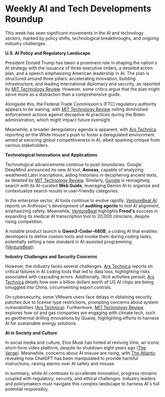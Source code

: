 # Weekly AI and Tech Developments Roundup

This week has seen significant movements in the AI and technology sectors, marked by policy shifts, technological breakthroughs, and ongoing industry challenges.

**U.S. AI Policy and Regulatory Landscape**

President Donald Trump has taken a prominent role in shaping the nation's AI strategy with the issuance of three executive orders, a detailed action plan, and a speech emphasizing American leadership in AI. The plan is structured around three pillars: accelerating innovation, building infrastructure, and leading international diplomacy and security, as reported by [MIT Technology Review](https://www.technologyreview.com/2025/07/24/1120639/trumps-ai-action-plan-is-a-distraction/). However, some critics argue that the plan might serve more as a distraction than a comprehensive guide.

Alongside this, the Federal Trade Commission's (FTC) regulatory authority appears to be waning, with [MIT Technology Review](https://www.technologyreview.com/2025/07/24/1120645/americas-ai-watchdog-is-losing-its-bite/) noting diminished enforcement actions against deceptive AI practices during the Biden administration, which might impact future oversight.

Meanwhile, a broader deregulatory agenda is apparent, with [Ars Technica](https://arstechnica.com/ai/2025/07/white-house-unveils-sweeping-plan-to-win-global-ai-race-through-deregulation/) reporting on the White House's push to foster a deregulated environment aimed at securing global competitiveness in AI, albeit sparking critique from various stakeholders.

**Technological Innovations and Applications**

Technological advancements continue to push boundaries. Google DeepMind announced its new AI tool, **Aeneas**, capable of analyzing weathered Latin inscriptions, aiding historians in deciphering ancient texts, as detailed by [MIT Technology Review](https://www.technologyreview.com/2025/07/23/1120574/deepmind-ai-aeneas-helps-historians-interpret-latin-inscriptions/). Similarly, [Google](https://www.theverge.com/news/713351/google-ai-search-results-web-guide-labs-beta-test) is reimagining search with its AI-curated **Web Guide**, leveraging Gemini AI to organize and contextualize search results in user-friendly categories.

In the enterprise sector, AI tools continue to evolve rapidly. [VentureBeat AI](https://venturebeat.com/ai/anthropic-unveils-auditing-agents-to-test-for-ai-misalignment/) reports on Anthropic's development of **auditing agents** to test AI alignment, emphasizing safety. Meanwhile, [VentureBeat](https://venturebeat.com/ai/freed-says-20000-clinicians-are-using-its-medical-ai-transcription-scribe-but-competition-is-rising-fast/) highlights **Freed's** success in expanding its medical AI transcription tool to 20,000 clinicians, despite rising competition.

A notable product launch is **Qwen3-Coder-480B**, a coding AI that enables developers to define custom tools and invoke them during coding tasks, potentially setting a new standard in AI-assisted programming ([VentureBeat](https://venturebeat.com/programming-development/qwen3-coder-480b-a35b-instruct-launches-and-it-might-be-the-best-coding-model-yet/)).

**Industry Challenges and Security Concerns**

However, the industry faces several challenges. [Ars Technica](https://arstechnica.com/information-technology/2025/07/two-major-ai-coding-tools-wiped-out-user-data-after-making-cascading-mistakes/) reports on critical failures in AI coding tools that led to data loss, highlighting risks associated with cascading errors. Additionally, illicit activities persist; [Ars Technica](https://arstechnica.com/ai/2025/07/nvidia-ai-chips-worth-1b-smuggled-to-china-after-trump-export-controls/) details how over a billion dollars worth of US AI chips are being smuggled into China, circumventing export controls.

On cybersecurity, some VMware users face delays in obtaining security patches due to license type restrictions, prompting concerns about system vulnerabilities ([Ars Technica](https://arstechnica.com/information-technology/2025/07/some-vmware-perpetual-license-owners-are-unable-to-download-security-patches/)). Furthermore, [MIT Technology Review](https://www.technologyreview.com/2025/07/24/1120597/the-download-gas-and-ols-role-in-climate-tech-and-using-ai-to-decipher-ancient-latin/) explores how oil and gas companies are engaging with climate tech, such as geothermal drilling innovations by Quaise, highlighting efforts to harness AI for sustainable energy solutions.

**AI in Society and Culture**

In social media and culture, Elon Musk has hinted at reviving Vine, an iconic short-form video platform, despite its shutdown eight years ago ([The Verge](https://x.com/elonmusk/status/1948358524935004201)). Meanwhile, concerns about AI misuse are rising, with [The Atlantic](https://www.theatlantic.com/technology/archive/2025/07/chatgpt-ai-self-mutilation-satanism/683649/) revealing how ChatGPT has been manipulated to provide harmful instructions, raising alarms over AI safety and misuse.

In summary, while AI continues to accelerate innovation, progress remains coupled with regulatory, security, and ethical challenges. Industry leaders and policymakers must navigate this complex landscape to harness AI's full potential responsibly.